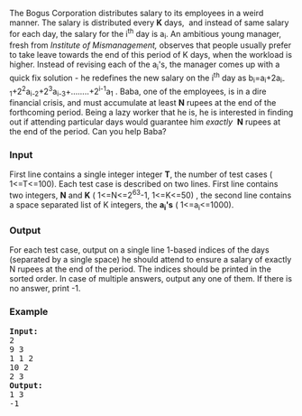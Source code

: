 <p>

The Bogus Corporation distributes salary to its employees in a weird
manner. The salary is distributed every <span style="font-weight: bold;">K</span> days,
&nbsp;and instead of same salary for each day, the salary for the i<sup>th</sup>
day is a<sub>i</sub>. An ambitious young manager, fresh
from <span style="font-style: italic;">Institute of
Mismanagement, </span>observes that people usually prefer to
take leave towards the end of this period of K days, when the workload
is higher. Instead of revising each of the a<sub>i</sub>'s,
the manager comes up with a quick fix solution - he redefines
the new salary on the i<sup>th</sup> day as b<sub>i</sub>=a<sub>i</sub>+2a<sub>i-1</sub>+2<sup>2</sup>a<sub>i-2</sub>+2<sup>3</sup>a<sub>i-3</sub>+........+2<sup>i-1</sup>a<sub>1</sub>
. Baba, one of the employees, is in a dire financial crisis, and must
accumulate at least<span style="font-style: italic;"> </span><span style="font-weight: bold;">N</span> rupees at the end
of the forthcoming period. Being a lazy worker that he is, he is
interested in finding out if attending particular days would guarantee
him <span style="font-style: italic;">exactly</span>
&nbsp;<span style="font-weight: bold;">N</span>
rupees at the end of the period. Can you help Baba?




</p><h3>Input</h3>
<p>

First line contains a single integer integer <span style="font-weight: bold;">T</span>, the number of
test cases ( 1&lt;=T&lt;=100). Each test case is described on
two lines. First line contains two integers, <span style="font-weight: bold;">N</span> and <span style="font-weight: bold;">K</span> (
1&lt;=N&lt;=2<sup>63</sup>-1,
1&lt;=K&lt;=50) , the second line contains a space separated
list of K integers, the <span style="font-weight: bold;">a</span><sub style="font-weight: bold;">i</sub><span style="font-weight: bold;">'s</span> ( 1&lt;=a<sub>i</sub>&lt;=1000).


</p><h3>Output</h3>
<p>

For each test case, output on a single line 1-based indices of the days
(separated by a single space) he should attend to ensure a salary of
exactly N rupees at the end of the period. The indices should be
printed in the sorted order. In case of multiple answers, output any
one of them. If there is no answer, print -1.


</p><h3>Example</h3>

<pre><b>Input:</b>
2
9 3
1 1 2
10 2
2 3
<b>Output:</b>
1 3
-1
</pre>